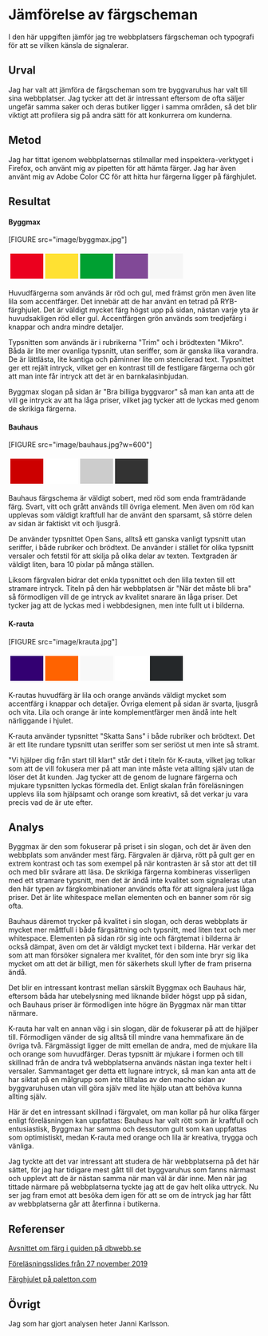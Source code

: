 ---
---
Jämförelse av färgscheman
=======================

I den här uppgiften jämför jag tre webbplatsers färgscheman och typografi för att se vilken känsla de signalerar.

Urval
-----------------------

Jag har valt att jämföra de färgscheman som tre byggvaruhus har valt till sina webbplatser. Jag tycker att det är intressant eftersom de ofta säljer ungefär samma saker och deras butiker ligger i samma områden, så det blir viktigt att profilera sig på andra sätt för att konkurrera om kunderna.

Metod
-----------------------

Jag har tittat igenom webbplatsernas stilmallar med inspektera-verktyget i Firefox, och använt mig av pipetten för att hämta färger. Jag har även använt mig av Adobe Color CC för att hitta hur färgerna ligger på färghjulet.

Resultat
-----------------------

#### Byggmax

[FIGURE src="image/byggmax.jpg"]


<table style="border-spacing: 4px; border-collapse: separate">
<tr>
<td style="height: 50px; width: 50px; background-color: #eb001e">
<td style="height: 50px; width: 50px; background-color: #ffe132;">
<td style="height: 50px; width: 50px; background-color: #00a032">
<td style="height: 50px; width: 50px; background-color: #814997">
<td style="height: 50px; width: 50px; background-color: #f6f6f6">
</tr>
</table>

Huvudfärgerna som används är röd och gul, med främst grön men även lite lila som accentfärger. Det innebär att de har använt en tetrad på RYB-färghjulet. Det är väldigt mycket färg högst upp på sidan, nästan varje yta är huvudsakligen röd eller gul. Accentfärgen grön används som tredjefärg i knappar och andra mindre detaljer.

Typsnitten som används är i rubrikerna "Trim" och i brödtexten "Mikro". Båda är lite mer ovanliga typsnitt, utan seriffer, som är ganska lika varandra. De är lättlästa, lite kantiga och påminner lite om stencilerad text. Typsnittet ger ett rejält intryck, vilket ger en kontrast till de festligare färgerna och gör att man inte får intryck att det är en barnkalasinbjudan.

Byggmax slogan på sidan är "Bra billiga byggvaror" så man kan anta att de vill ge intryck av att ha låga priser, vilket jag tycker att de lyckas med genom de skrikiga färgerna.

#### Bauhaus

[FIGURE src="image/bauhaus.jpg?w=600"]

<table style="border-spacing: 4px; border-collapse: separate">
<tr>
<td style="height: 50px; width: 50px; background-color: #c00">
<td style="height: 50px; width: 50px; background-color: #fff">
<td style="height: 50px; width: 50px; background-color: #ccc">
<td style="height: 50px; width: 50px; background-color: #333">
</tr>
</table>

Bauhaus färgschema är väldigt sobert, med röd som enda framträdande färg. Svart, vitt och grått används till övriga element. Men även om röd kan upplevas som väldigt kraftfull har de använt den sparsamt, så större delen av sidan är faktiskt vit och ljusgrå.

De använder typsnittet Open Sans, alltså ett ganska vanligt typsnitt utan seriffer, i både rubriker och brödtext. De använder i stället för olika typsnitt versaler och fetstil för att skilja på olika delar av texten. Textgraden är väldigt liten, bara 10 pixlar på många ställen.

Liksom färgvalen bidrar det enkla typsnittet och den lilla texten till ett stramare intryck. Titeln på den här webbplatsen är "När det måste bli bra" så förmodligen vill de ge intryck av kvalitet snarare än låga priser. Det tycker jag att de lyckas med i webbdesignen, men inte fullt ut i bilderna.

#### K-rauta

[FIGURE src="image/krauta.jpg"]

<table style="border-spacing: 4px; border-collapse: separate">
<tr>
<td style="height: 50px; width: 50px; background-color: #330072">
<td style="height: 50px; width: 50px; background-color: #ff6300">
<td style="height: 50px; width: 50px; background-color: #f8f8f8">
<td style="height: 50px; width: 50px; background-color: #fff">
<td style="height: 50px; width: 50px; background-color: #25282a">
</tr>
</table>

K-rautas huvudfärg är lila och orange används väldigt mycket som accentfärg i knappar och detaljer. Övriga element på sidan är svarta, ljusgrå och vita. Lila och orange är inte komplementfärger men ändå inte helt närliggande i hjulet.

K-rauta använder typsnittet "Skatta Sans" i både rubriker och brödtext. Det är ett lite rundare typsnitt utan seriffer som ser seriöst ut men inte så stramt.

"Vi hjälper dig från start till klart" står det i titeln för K-rauta, vilket jag tolkar som att de vill fokusera mer på att man inte måste veta allting själv utan de löser det åt kunden. Jag tycker att de genom de lugnare färgerna och mjukare typsnitten lyckas förmedla det. Enligt skalan från föreläsningen upplevs lila som hjälpsamt och orange som kreativt, så det verkar ju vara precis vad de är ute efter.

Analys
-----------------------

Byggmax är den som fokuserar på priset i sin slogan, och det är även den webbplats som använder mest färg. Färgvalen är djärva, rött på gult ger en extrem kontrast och tas som exempel på när kontrasten är så stor att det till och med blir svårare att läsa. De skrikiga färgerna kombineras visserligen med ett stramare typsnitt, men det är ändå inte kvalitet som signaleras utan den här typen av färgkombinationer används ofta för att signalera just låga priser. Det är lite whitespace mellan elementen och en banner som rör sig ofta.

Bauhaus däremot trycker på kvalitet i sin slogan, och deras webbplats är mycket mer måttfull i både färgsättning och typsnitt, med liten text och mer whitespace. Elementen på sidan rör sig inte och färgtemat i bilderna är också dämpat, även om det är väldigt mycket text i bilderna. Här verkar det som att man försöker signalera mer kvalitet, för den som inte bryr sig lika mycket om att det är billigt, men för säkerhets skull lyfter de fram priserna ändå.

Det blir en intressant kontrast mellan särskilt Byggmax och Bauhaus här, eftersom båda har utebelysning med liknande bilder högst upp på sidan, och Bauhaus priser är förmodligen inte högre än Byggmax när man tittar närmare.

K-rauta har valt en annan väg i sin slogan, där de fokuserar på att de hjälper till. Förmodligen vänder de sig alltså till mindre vana hemmafixare än de övriga två. Färgmässigt ligger de mitt emellan de andra, med de mjukare lila och orange som huvudfärger. Deras typsnitt är mjukare i formen och till skillnad från de andra två webbplatserna används nästan inga texter helt i versaler. Sammantaget ger detta ett lugnare intryck, så man kan anta att de har siktat på en målgrupp som inte tilltalas av den macho sidan av byggvaruhusen utan vill göra själv med lite hjälp utan att behöva kunna allting själv.

Här är det en intressant skillnad i färgvalet, om man kollar på hur olika färger enligt föreläsningen kan uppfattas: Bauhaus har valt rött som är kraftfull och entusiastisk, Byggmax har samma och dessutom gult som kan uppfattas som optimistiskt, medan K-rauta med orange och lila är kreativa, trygga och vänliga.

Jag tyckte att det var intressant att studera de här webbplatserna på det här sättet, för jag har tidigare mest gått till det byggvaruhus som fanns närmast och upplevt att de är nästan samma när man väl är där inne. Men när jag tittade närmare på webbplatserna tyckte jag att de gav helt olika uttryck. Nu ser jag fram emot att besöka dem igen för att se om de intryck jag har fått av webbplatserna går att återfinna i butikerna.

Referenser
-----------------------

[Avsnittet om färg i guiden på dbwebb.se](https://dbwebb.se/guide/design-med-html5-och-css3/farg)

[Föreläsningsslides från 27 november 2019](https://dbwebb.se/repo/slides/ht19/433-design-kmom04-farg.html)

[Färghjulet på paletton.com](http://paletton.com)

Övrigt
-----------------------

Jag som har gjort analysen heter Janni Karlsson.

